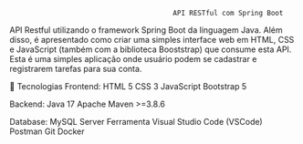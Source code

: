                                             API RESTful com Spring Boot

API Restful utilizando o framework Spring Boot da linguagem Java. Além disso, é apresentado como criar uma simples interface web em HTML, CSS e JavaScript (também com a biblioteca Booststrap) que consume esta API.
Esta é uma simples aplicação onde usuário podem se cadastrar e registrarem tarefas para sua conta.

🚀 Tecnologias
Frontend:
        HTML 5
        CSS 3
        JavaScript
        Bootstrap 5
        
Backend:
        Java 17
        Apache Maven >=3.8.6

Database:
        MySQL Server
        Ferramenta
        Visual Studio Code (VSCode)
        Postman
        Git
        Docker
